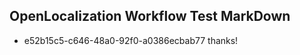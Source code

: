 ## OpenLocalization Workflow Test MarkDown
* e52b15c5-c646-48a0-92f0-a0386ecbab77 
thanks!<!--HONumber=Mar16_HO2-->
